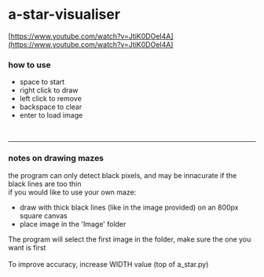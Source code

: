 # a-star-visualiser
[https://www.youtube.com/watch?v=JtiK0DOeI4A](https://www.youtube.com/watch?v=JtiK0DOeI4A) <br>

### how to use
- space to start
- right click to draw
- left click to remove
- backspace to clear
- enter to load image

<br><hr>

### notes on drawing mazes
the program can only detect black pixels, and may be innacurate if the black lines are too thin <br>
if you would like to use your own maze:
- draw with thick black lines (like in the image provided) on an 800px square canvas
- place image in the 'Image' folder

The program will select the first image in the folder, make sure the one you want is first
<br><br>
To improve accuracy, increase WIDTH value (top of a_star.py)

